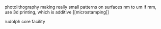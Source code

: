 photolithography
making really small patterns on surfaces
nm to um
if mm, use 3d printing, which is additive
[[microstamping]]

rudolph core facility

